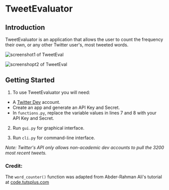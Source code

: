 # TweetEvaluator

## Introduction

TweetEvaluator is an application that allows the user to count the frequency their own, or any other Twitter user's, most tweeted words.

![screenshot1 of TweetEval](https://i.imgur.com/aYYjpd5.png)

![screenshopt2 of TweetEval](https://i.imgur.com/vMrBxGO.png)

## Getting Started

1. To use TweetEvaluator you will need: 
- A [Twitter Dev](https://developer.twitter.com/en) account. 
- Create an app and generate an API Key and Secret.
- In `functions.py`, replace the variable values in lines 7 and 8 with your API Key and Secret.

2. Run `gui.py` for graphical interface.

3. Run `cli.py` for command-line interface.

*Note: Twitter's API only allows non-academic dev accounts to pull the 3200 most recent tweets.*

### Credit:

The `word_counter()` function was adapted from Abder-Rahman Ali's tutorial at [code.tutsplus.com](https://code.tutsplus.com/tutorials/counting-word-frequency-in-a-file-using-python--cms-25965)